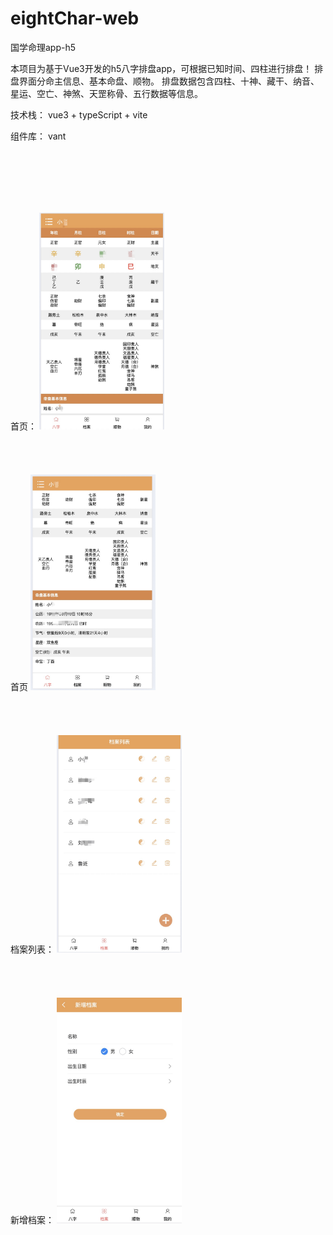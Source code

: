 # eightChar-web
国学命理app-h5

本项目为基于Vue3开发的h5八字排盘app，可根据已知时间、四柱进行排盘！
排盘界面分命主信息、基本命盘、顺物。
排盘数据包含四柱、十神、藏干、纳音、星运、空亡、神煞、天罡称骨、五行数据等信息。

技术栈： vue3 + typeScript + vite

组件库： vant

<br><br><br><br><br>

首页：
<img src="https://github.com/shirleyandgithub/eightChar-web/blob/main/src/assets/proimg/readme1.jpg" width="200" alt="首页"><br><br><br><br><br>
首页
<img src="https://github.com/shirleyandgithub/eightChar-web/blob/main/src/assets/proimg/readme2.jpg" width="200" alt="首页"><br><br><br><br><br>
档案列表：
<img src="https://github.com/shirleyandgithub/eightChar-web/blob/main/src/assets/proimg/readme3.jpg" width="200" alt="档案列表"><br><br><br><br><br>
新增档案：
<img src="https://github.com/shirleyandgithub/eightChar-web/blob/main/src/assets/proimg/readme4.jpg" width="200" alt="新增档案"><br><br><br><br><br>


